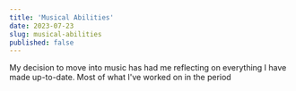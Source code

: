 ```yaml
---
title: 'Musical Abilities'
date: 2023-07-23
slug: musical-abilities
published: false
---
```


My decision to move into music has had me reflecting on everything I have made up-to-date. Most of what I've worked on in the period

